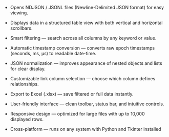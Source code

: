 - Opens NDJSON / JSONL files (Newline-Delimited JSON format) for easy viewing.

- Displays data in a structured table view with both vertical and horizontal scrollbars.

- Smart filtering — search across all columns by any keyword or value.

- Automatic timestamp conversion — converts raw epoch timestamps (seconds, ms, µs) to readable date-time.

- JSON normalization — improves appearance of nested objects and lists for clear display.

- Customizable link column selection — choose which column defines relationships.

- Export to Excel (.xlsx) — save filtered or full data instantly.

- User-friendly interface — clean toolbar, status bar, and intuitive controls.

- Responsive design — optimized for large files with up to 10,000 displayed rows.

- Cross-platform — runs on any system with Python and Tkinter installed
